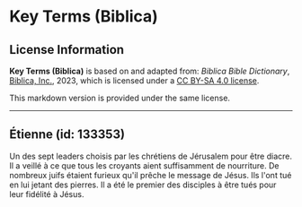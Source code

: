 # Key Terms (Biblica)

## License Information

**Key Terms (Biblica)** is based on and adapted from: _Biblica Bible Dictionary_, [Biblica, Inc.](https://www.biblica.com/), 2023, which is licensed under a [CC BY-SA 4.0 license](https://creativecommons.org/licenses/by-sa/4.0/legalcode.en).

This markdown version is provided under the same license.



--------------------------------

## Étienne (id: 133353)

Un des sept leaders choisis par les chrétiens de Jérusalem pour être diacre. Il a veillé à ce que tous les croyants aient suffisamment de nourriture. De nombreux juifs étaient furieux qu'il prêche le message de Jésus. Ils l'ont tué en lui jetant des pierres. Il a été le premier des disciples à être tués pour leur fidélité à Jésus.


